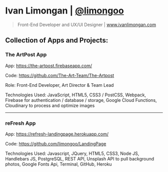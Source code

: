 # Ivan Limongan | [@limongoo](https://github.com/limongoo)
> Front-End Developer and UX/UI Designer | www.ivanlimongan.com

## Collection of Apps and Projects:

### The ArtPost App
App: https://the-artpost.firebaseapp.com/

Code: https://github.com/The-Art-Team/The-Artpost

Role: Front-End Developer, Art Director & Team Lead

Technologies Used: 
JavaScript, HTML5, CSS3 / PostCSS, Webpack, Firebase for authentication / database / storage, Google Cloud Functions, Cloudinary to process and optimize images

---

### reFresh App
App: https://refresh-landingpage.herokuapp.com/

Code: https://github.com/limongoo/LandingPage

Technologies Used: Javascript, JQuery, HTML5, CSS3, Node JS, Handlebars JS, PostgreSQL, REST API, Unsplash API to pull background photos, Google Fonts Api, Terminal, GitHub, Heroku


